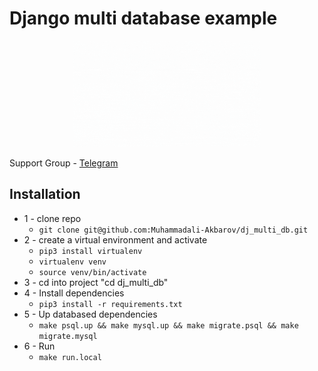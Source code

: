# Django multi database example
<p align="center">
  <img style="width: 60%;" src="./static/image/intro.gif">
</p>
Support Group - <a href="https://t.me/+Ng1axYLNyBAyYTRi">Telegram</a> <br/>

## Installation
* 1 - clone repo
   - ```git clone git@github.com:Muhammadali-Akbarov/dj_multi_db.git```
* 2 - create a virtual environment and activate
  - ```pip3 install virtualenv```
  - ```virtualenv venv```
  - ```source venv/bin/activate```
* 3 - cd into project "cd dj_multi_db"
* 4 - Install dependencies
  - ```pip3 install -r requirements.txt```
* 5 - Up databased dependencies
  - ```make psql.up && make mysql.up && make migrate.psql && make migrate.mysql```
* 6 - Run
  - ```make run.local```
